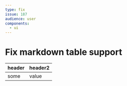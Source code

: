 ```yaml
---
type: fix
issue: 187
audience: user
components:
  - ui
---
```


# Fix markdown table support

| header | header2 |
| ------ | ------- |
| some   | value   |
